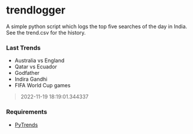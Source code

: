 # trendlogger
A simple python script which logs the top five searches of the day in India.<br>See the trend.csv for the history.<br>

<!-- Last Trends -->
### Last Trends
* Australia vs England
* Qatar vs Ecuador
* Godfather
* Indira Gandhi
* FIFA World Cup games
> 2022-11-19 18:19:01.344337

<!-- Requirements -->
### Requirements
* [PyTrends](https://github.com/dreyco676/pytrends)

